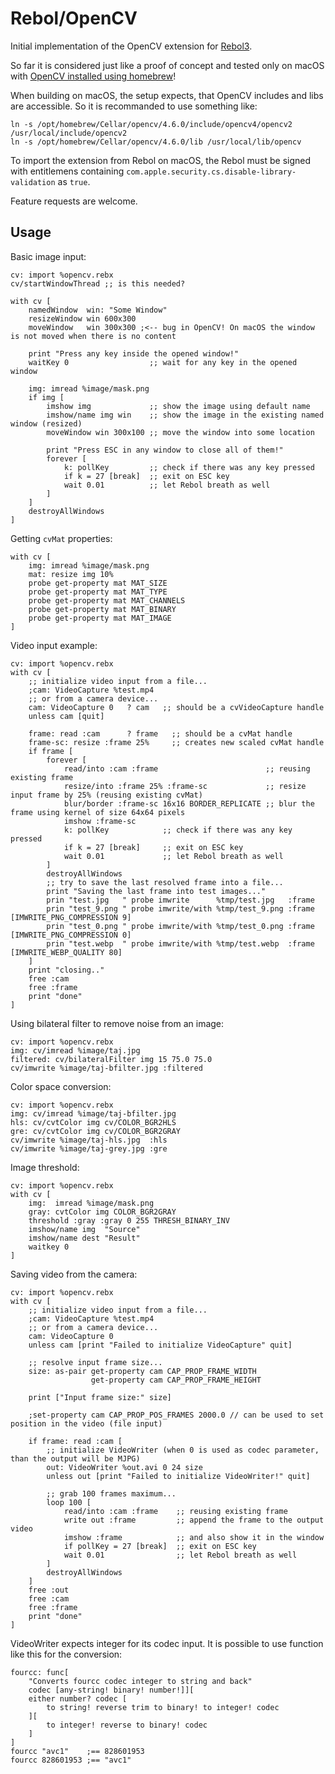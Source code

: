 # Rebol/OpenCV

Initial implementation of the OpenCV extension for [Rebol3](https://github.com/Oldes/Rebol3).

So far it is considered just like a proof of concept and tested only on macOS with [OpenCV installed using homebrew](https://formulae.brew.sh/formula/opencv)!


When building on macOS, the setup expects, that OpenCV includes and libs are accessible. So it is recommanded to use something like:
```
ln -s /opt/homebrew/Cellar/opencv/4.6.0/include/opencv4/opencv2 /usr/local/include/opencv2
ln -s /opt/homebrew/Cellar/opencv/4.6.0/lib /usr/local/lib/opencv
```
To import the extension from Rebol on macOS, the Rebol must be signed with entitlemens containing `com.apple.security.cs.disable-library-validation` as `true`. 

Feature requests are welcome.

## Usage

Basic image input:
```rebol
cv: import %opencv.rebx
cv/startWindowThread ;; is this needed?

with cv [
    namedWindow  win: "Some Window"
    resizeWindow win 600x300
    moveWindow   win 300x300 ;<-- bug in OpenCV! On macOS the window is not moved when there is no content

    print "Press any key inside the opened window!"
    waitKey 0                  ;; wait for any key in the opened window

    img: imread %image/mask.png
    if img [
        imshow img             ;; show the image using default name
        imshow/name img win    ;; show the image in the existing named window (resized)
        moveWindow win 300x100 ;; move the window into some location

        print "Press ESC in any window to close all of them!"
        forever [
            k: pollKey         ;; check if there was any key pressed
            if k = 27 [break]  ;; exit on ESC key
            wait 0.01          ;; let Rebol breath as well
        ]
    ]
    destroyAllWindows
]
```

Getting `cvMat` properties:
```rebol
with cv [
    img: imread %image/mask.png
    mat: resize img 10%
    probe get-property mat MAT_SIZE
    probe get-property mat MAT_TYPE
    probe get-property mat MAT_CHANNELS
    probe get-property mat MAT_BINARY
    probe get-property mat MAT_IMAGE
]
```


Video input example:
```rebol
cv: import %opencv.rebx
with cv [
    ;; initialize video input from a file...
    ;cam: VideoCapture %test.mp4
    ;; or from a camera device...
    cam: VideoCapture 0   ? cam   ;; should be a cvVideoCapture handle
    unless cam [quit]

    frame: read :cam      ? frame   ;; should be a cvMat handle
    frame-sc: resize :frame 25%     ;; creates new scaled cvMat handle
    if frame [
        forever [
            read/into :cam :frame                        ;; reusing existing frame
            resize/into :frame 25% :frame-sc             ;; resize input frame by 25% (reusing existing cvMat)
            blur/border :frame-sc 16x16 BORDER_REPLICATE ;; blur the frame using kernel of size 64x64 pixels
            imshow :frame-sc
            k: pollKey            ;; check if there was any key pressed
            if k = 27 [break]     ;; exit on ESC key
            wait 0.01             ;; let Rebol breath as well
        ]
        destroyAllWindows
        ;; try to save the last resolved frame into a file...
        print "Saving the last frame into test images..."
        prin "test.jpg   " probe imwrite      %tmp/test.jpg   :frame
        prin "test_9.png " probe imwrite/with %tmp/test_9.png :frame [IMWRITE_PNG_COMPRESSION 9]
        prin "test_0.png " probe imwrite/with %tmp/test_0.png :frame [IMWRITE_PNG_COMPRESSION 0]
        prin "test.webp  " probe imwrite/with %tmp/test.webp  :frame [IMWRITE_WEBP_QUALITY 80]
    ]
    print "closing.."
    free :cam
    free :frame
    print "done"
]
```

Using bilateral filter to remove noise from an image:
```rebol
cv: import %opencv.rebx
img: cv/imread %image/taj.jpg
filtered: cv/bilateralFilter img 15 75.0 75.0
cv/imwrite %image/taj-bfilter.jpg :filtered
```

Color space conversion:
```rebol
cv: import %opencv.rebx
img: cv/imread %image/taj-bfilter.jpg
hls: cv/cvtColor img cv/COLOR_BGR2HLS
gre: cv/cvtColor img cv/COLOR_BGR2GRAY
cv/imwrite %image/taj-hls.jpg  :hls
cv/imwrite %image/taj-grey.jpg :gre
```

Image threshold:
```rebol
cv: import %opencv.rebx
with cv [
    img:  imread %image/mask.png
    gray: cvtColor img COLOR_BGR2GRAY
    threshold :gray :gray 0 255 THRESH_BINARY_INV
    imshow/name img  "Source"
    imshow/name dest "Result"
    waitkey 0
]
```

Saving video from the camera:
```rebol
cv: import %opencv.rebx
with cv [
    ;; initialize video input from a file...
    ;cam: VideoCapture %test.mp4
    ;; or from a camera device...
    cam: VideoCapture 0
    unless cam [print "Failed to initialize VideoCapture" quit]

    ;; resolve input frame size...
    size: as-pair get-property cam CAP_PROP_FRAME_WIDTH
                  get-property cam CAP_PROP_FRAME_HEIGHT

    print ["Input frame size:" size]

    ;set-property cam CAP_PROP_POS_FRAMES 2000.0 // can be used to set position in the video (file input)

    if frame: read :cam [
        ;; initialize VideoWriter (when 0 is used as codec parameter, than the output will be MJPG)
        out: VideoWriter %out.avi 0 24 size
        unless out [print "Failed to initialize VideoWriter!" quit]

        ;; grab 100 frames maximum...
        loop 100 [ 
            read/into :cam :frame    ;; reusing existing frame
            write out :frame         ;; append the frame to the output video
            imshow :frame            ;; and also show it in the window
            if pollKey = 27 [break]  ;; exit on ESC key
            wait 0.01                ;; let Rebol breath as well
        ]
        destroyAllWindows
    ]
    free :out
    free :cam
    free :frame
    print "done"
]
```
VideoWriter expects integer for its codec input. It is possible to use function like this for the conversion:
```rebol
fourcc: func[
    "Converts fourcc codec integer to string and back"
    codec [any-string! binary! number!]][
    either number? codec [
        to string! reverse trim to binary! to integer! codec
    ][
        to integer! reverse to binary! codec
    ]
]
fourcc "avc1"    ;== 828601953
fourcc 828601953 ;== "avc1"
```